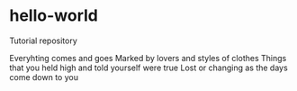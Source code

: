 # hello-world
Tutorial repository

Everyhting comes and goes
Marked by lovers and styles of clothes
Things that you held high and told yourself were true
Lost or changing as the days come down to you

